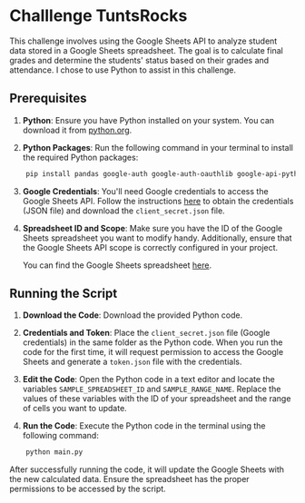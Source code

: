 # Challlenge TuntsRocks
This challenge involves using the Google Sheets API to analyze student data stored in a Google Sheets spreadsheet. The goal is to calculate final grades and determine the students' status based on their grades and attendance. I chose to use Python to assist in this challenge.
## Prerequisites
1. **Python**: Ensure you have Python installed on your system. You can download it from [python.org](https://www.python.org/downloads/).

2. **Python Packages**: Run the following command in your terminal to install the required Python packages:

```bash
    pip install pandas google-auth google-auth-oauthlib google-api-python-client
```

3. **Google Credentials**: You'll need Google credentials to access the Google Sheets API. Follow the instructions [here](https://developers.google.com/workspace/guides/create-credentials) to obtain the credentials (JSON file) and download the `client_secret.json` file.

4. **Spreadsheet ID and Scope**: Make sure you have the ID of the Google Sheets spreadsheet you want to modify handy. Additionally, ensure that the Google Sheets API scope is correctly configured in your project.

   You can find the Google Sheets spreadsheet [here](https://docs.google.com/spreadsheets/d/1bsGdEYP7TZSX1Deb99do54yzN4rjDW0VzFEHCseRwYk/edit?usp=sharing).
   
## Running the Script
1. **Download the Code**: Download the provided Python code.

2. **Credentials and Token**: Place the `client_secret.json` file (Google credentials) in the same folder as the Python code. When you run the code for the first time, it will request permission to access the Google Sheets and generate a `token.json` file with the credentials.

3. **Edit the Code**: Open the Python code in a text editor and locate the variables `SAMPLE_SPREADSHEET_ID` and `SAMPLE_RANGE_NAME`. Replace the values of these variables with the ID of your spreadsheet and the range of cells you want to update.

4. **Run the Code**: Execute the Python code in the terminal using the following command:

```bash
    python main.py
```
After successfully running the code, it will update the Google Sheets with the new calculated data. Ensure the spreadsheet has the proper permissions to be accessed by the script.
